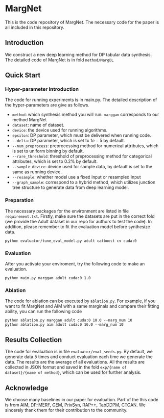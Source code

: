 # MargNet
This is the code repository of MargNet. The necessary code for the paper is all included in this repository. 

## Introduction
We construct a new deep learning method for DP tabular data synthesis. The detailed code of MargNet is in fold `method/MargDL`


## Quick Start 
### Hyper-parameter Introduction
The code for running experiments is in main.py. The detailed description of the hyper-parameters are give as follows.
* `method`: which synthesis method you will run. `marggan` corresponds to our method MargNet
* `dataset`: name of dataset.
* `device`: the device used for running algorithms. 
* `epsilon`: DP parameter, which must be delivered when running code. 
* `--delta`: DP parameter, which is set to $1e-5$ by default.
* `--num_preprocess`: preprocessing method for numerical attributes, which is set to uniform binning by default. 
* `--rare_threshold`: threshold of preprocessing method for categorical attributes, which is set to $0.2\%$ by default.
* `--sample_device`: device used for sample data, by default is set to the same as running device.
* `--resample`: whether model use a fixed input or resampled input
* `--graph_sample`: correspond to a hybrid method, which utilizes junction tree structure to generate data from deep learning model.  


### Preparation
The necessary packages for the environment are listed in file `requirement.txt`. Firstly, make sure the datasets are put in the correct fold (we provide the Adult dataset in our repo for authors to test the code). In addition, please remember to fit the evaluation model before synthesize data. 
```
python evaluator/tune_eval_model.py adult catboost cv cuda:0
```


### Evaluation
After you activate your enviroment, try the following code to make an evaluation. 
```
python main.py marggan adult cuda:0 1.0 
```


### Ablation 
The code for ablation can be executed by `ablation.py`. For example, if you want to fit MargNet and AIM with a same marginals and compare their fitting ability, you can run the following code 
```
python ablation.py marggan adult cuda:0 10.0 --marg_num 10
python ablation.py aim adult cuda:0 10.0 --marg_num 10
```


## Results Collection
The code for evaluation is in file `evaluator/eval_seeds.py`. By default, we generate data 5 times and conduct evaluation each time we generate the data. The results are the average of all evaluations. All the results are collected in JSON format and saved in the fold `exp/{name of dataset}/{name of method}`, which can be used for further analysis. 


## Acknowledge 
We choose many baselines in our paper for evaluation. Part of the this code is from [AIM](https://github.com/ryan112358/private-pgm), [DP-MERF](https://github.com/ParkLabML/DP-MERF), [GEM](https://github.com/terranceliu/iterative-dp?tab=readme-ov-file), [PrivSyn](https://github.com/agl-c/deid2_dpsyn), [RAP++](https://github.com/amazon-science/relaxed-adaptive-projection), [TabDDPM](https://github.com/yandex-research/tab-ddpm), [CTGAN](https://github.com/juliecious/CTGAN/tree/DP). We sincerely thank them for their contribution to the community.
